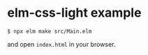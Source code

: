 # elm-css-light example

```
$ npx elm make src/Main.elm
```

and open `index.html` in your browser.
